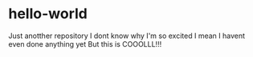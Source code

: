 # hello-world
Just anotther repository
I dont know why I'm so excited I mean I havent even done anything yet
But this is COOOLLL!!!
